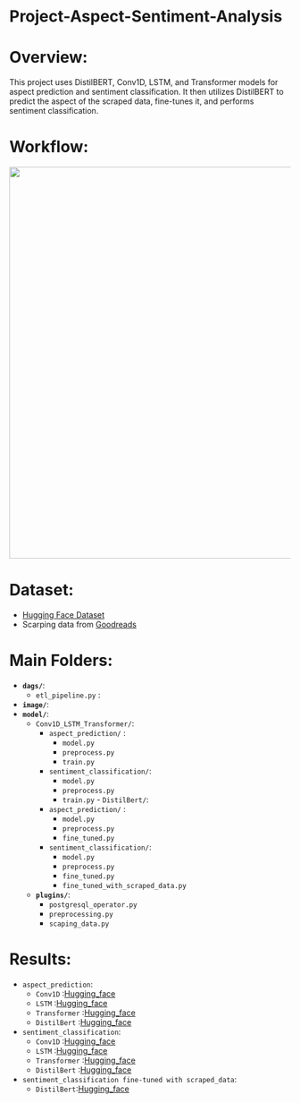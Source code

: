 # Project-Aspect-Sentiment-Analysis

# Overview:

This project uses DistilBERT, Conv1D, LSTM, and Transformer models for aspect prediction and sentiment classification. It then utilizes DistilBERT to predict the aspect of the scraped data, fine-tunes it, and performs sentiment classification.
# Workflow:
<div style="text-align: center;">
    <img src="https://raw.githubusercontent.com/DANGKHOIk22/Project-Aspect-Sentiment-Analysis/refs/heads/main/image/Screenshot%202025-03-09%20133320.png?token=GHSAT0AAAAAAC5VVM53MEOVWRRJ4HQ7HT6UZ6NISYA" width="700"/>
</div>

# Dataset:
  - [Hugging Face Dataset](https://huggingface.co/datasets/thainq107/abte-restaurants)
  - Scarping data from [Goodreads](https://www.goodreads.com/)

# Main Folders:
  - **`dags/`**: 
       - `etl_pipeline.py` : 
  - **`image/`**: 
  - **`model/`**: 
       - `Conv1D_LSTM_Transformer/`:
           - `aspect_prediction/` :
               -  `model.py`
               - `preprocess.py` 
               - `train.py`
           - `sentiment_classification/`:
               -  `model.py`
               - `preprocess.py` 
               - `train.py`
        - `DistilBert/`:
           - `aspect_prediction/` :
               -  `model.py`
               - `preprocess.py` 
               - `fine_tuned.py`
           - `sentiment_classification/`:
               -  `model.py`
               - `preprocess.py` 
               - `fine_tuned.py`
               - `fine_tuned_with_scraped_data.py`
    - **`plugins/`**:
        - `postgresql_operator.py`
        - `preprocessing.py`
        - `scaping_data.py`

# Results:
  - `aspect_prediction`:
     - `Conv1D` :[Hugging_face](https://huggingface.co/Khoivudang1209/abte-restaurants-conv1d)
     - `LSTM` :[Hugging_face](https://huggingface.co/Khoivudang1209/abte-restaurants-lstm)
     - `Transformer` :[Hugging_face](https://huggingface.co/Khoivudang1209/abte-restaurants-transformer)
     - `DistilBert` :[Hugging_face](https://huggingface.co/Khoivudang1209/abte-restaurants-distilbert-base-uncased)
  - `sentiment_classification`:
     - `Conv1D` :[Hugging_face](https://huggingface.co/Khoivudang1209/abte-restaurants-sentiment-conv1d)
     - `LSTM` :[Hugging_face](https://huggingface.co/Khoivudang1209/abte-restaurants-sentiment-lstm)
     - `Transformer` :[Hugging_face](https://huggingface.co/Khoivudang1209/abte-restaurants-sentiment-transformer)
     - `DistilBert` :[Hugging_face](https://huggingface.co/Khoivudang1209/abte-restaurants-sentiment-distilbert)
  - `sentiment_classification fine-tuned with scraped_data`:
     - `DistilBert`:[Hugging_face](https://huggingface.co/Khoivudang1209/absa-restaurants-albert-base-v2)

     

